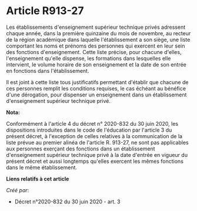 # Article R913-27

Les établissements d'enseignement supérieur technique privés adressent chaque année, dans la première quinzaine du mois de
novembre, au recteur de la région académique dans laquelle l'établissement a son siège, une liste comportant les noms et
prénoms des personnes qui exercent en leur sein des fonctions d'enseignement. Cette liste précise, pour chacune d'elles,
l'enseignement qu'elle dispense, les formations dans lesquelles elle intervient, le volume horaire de son enseignement et la
date de son entrée en fonctions dans l'établissement.

Il est joint à cette liste tous justificatifs permettant d'établir que chacune de ces personnes remplit les conditions
requises, le cas échéant au bénéfice d'une dérogation, pour dispenser un enseignement dans un établissement d'enseignement
supérieur technique privé.

**Nota:**

Conformément à l'article 4 du décret n° 2020-832 du 30 juin 2020, les dispositions introduites dans le code de l'éducation
par l'article 3 du présent décret, à l'exception de celles relatives à la communication de la liste prévue au premier alinéa
de l'article R. 913-27, ne sont pas applicables aux personnes exerçant des fonctions dans un établissement d'enseignement
supérieur technique privé à la date d'entrée en vigueur du présent décret et aussi longtemps qu'elles exercent les mêmes
fonctions dans le même établissement.

**Liens relatifs à cet article**

_Créé par_:

  - Décret n°2020-832 du 30 juin 2020 - art. 3
